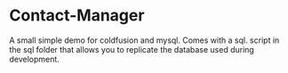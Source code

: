 Contact-Manager
===============

A small simple demo for coldfusion and mysql. 
Comes with a sql. script in the sql folder that allows you to replicate the database
used during development.


